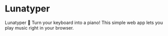 # Lunatyper
Lunatyper 🎹 Turn your keyboard into a piano! This simple web app lets you play music right in your browser.
